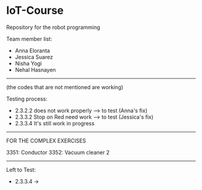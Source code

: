 # IoT-Course
Repository for the robot programming 

Team member list:
- Anna Eloranta
- Jessica Suarez
- Nisha Yogi
- Nehal Hasnayen

---

(the codes that are not mentioned are working)

Testing process:
* 2.3.2.2 does not work properly --> to test (Anna's fix)
* 2.3.3.2 Stop on Red need work --> to test (Jessica's fix)
* 2.3.3.4 It's still work in progress

----
FOR THE COMPLEX EXERCISES

3351: Conductor
3352: Vacuum cleaner 2

----

Left to Test:
* 2.3.3.4 -> 
